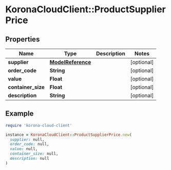 # KoronaCloudClient::ProductSupplierPrice

## Properties

| Name | Type | Description | Notes |
| ---- | ---- | ----------- | ----- |
| **supplier** | [**ModelReference**](ModelReference.md) |  | [optional] |
| **order_code** | **String** |  | [optional] |
| **value** | **Float** |  | [optional] |
| **container_size** | **Float** |  | [optional] |
| **description** | **String** |  | [optional] |

## Example

```ruby
require 'korona-cloud-client'

instance = KoronaCloudClient::ProductSupplierPrice.new(
  supplier: null,
  order_code: null,
  value: null,
  container_size: null,
  description: null
)
```

